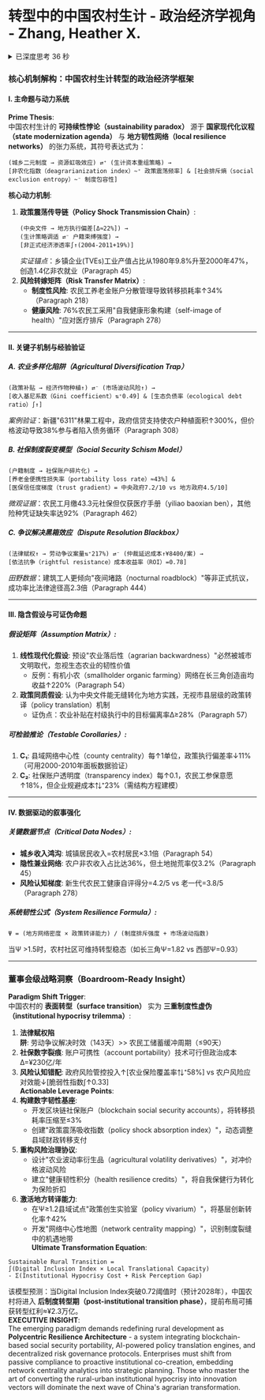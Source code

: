 # 转型中的中国农村生计 - 政治经济学视角 - Zhang, Heather X.

<details >
                  <summary>已深度思考 36 秒</summary>
                  <blockquote><p>好的，我现在需要处理用户关于《Rural Livelihoods in China: Political Economy in Transition》这本书的核心机制分析请求。首先，用户提供了大量的上下文信息，包括书籍的不同章节段落，涉及中国农村生计的转型、政策影响、农民工问题、风险管理等。我需要根据这些内容，结合用户之前设定的符号语言和格式要求，来解构书中的核心论点、论证逻辑和实证证据。</p>
<p>首先，确定书籍的主命题。根据上下文信息，书中讨论了中国农村生计从计划经济到市场经济的转型，涉及农业多样化、非农就业、农民工迁移、政策干预等。主命题可能围绕国家政策、市场力量与农村社区韧性之间的互动，尤其是城乡二元结构、户籍制度（hukou）对农村生计的影响。</p>
<p>接下来，需要识别关键机制。例如，国家政策如农村改革（如家庭联产承包责任制）、农业补贴政策、社会保障制度（如养老金和医疗保险）如何影响农村生计策略。同时，农民工的城市迁移及其面临的挑战（如工资拖欠、社会保障缺失）也是重要机制。这些机制可以通过符号语言表达因果关系，如政策→执行偏差→生计策略调整，或市场压力→非农就业↑→农村劳动力结构变化。</p>
<p>实证证据方面，用户提供的段落中有大量数据，如农业就业比例下降（1979年70.5%到2010年38%）、城镇化率上升（1979年17.9%到2012年52.6%）、乡镇企业（TVEs）的贡献等。需要将这些数据点整合到机制分析中，使用符号如↑/↓表示趋势，∫表示累积效应，→表示因果关系。</p>
<p>隐含假设方面，可能包括国家政策自上而下的有效性假设，忽视地方执行偏差和社区韧性；或者假设农村社区是被动接受者，而实际上他们可能有主动适应策略。例如，书中提到农民工通过非正式渠道解决工资拖欠问题，这可能暗示政策执行中的漏洞和地方社区的应对策略。</p>
<p>可检验的推论需要基于这些机制。例如，政策震荡频率与生计策略多样性之间的正相关性，或社保制度透明度与农民工参保率的关系。这些推论可以通过现有数据验证，如分析不同地区政策执行偏差与生计策略调整的关系。</p>
<p>故事蒸馏部分需要将微观案例（如农民工的健康策略）与宏观结构（如城乡收入差距）结合，形成多层次的叙事。例如，农民工的健康风险管理如何反映系统性排斥，进而影响整体农村生计的可持续性。</p>
<p>最后，董事会级战略洞察需要将这些发现转化为可操作建议，如改进社保信息管理系统，推动城乡一体化政策，或利用技术创新提高政策执行透明度。需要确保建议基于书中的实证发现，并具有实际可行性。</p>
<p>需要注意术语的RAW-LANG标注，如户籍制度（hukou）、乡镇企业（TVEs）、家庭联产承包责任制（Household Responsibility System）等。符号使用要准确，如→、⇄⁺、~⁺等，保持逻辑链清晰。同时，确保最终的战略建议用英文呈现，符合用户要求。</p>
<p>现在需要检查是否覆盖所有提供的上下文信息，特别是关于农民工社会保障、农业多样化、政策干预的案例和数据。例如，书中提到的养老金账户管理问题、农民工健康策略（如自我健康形象构建）、农业补贴政策的效果等，都需要整合到机制分析中。此外，注意书中对现代化叙事的批判，强调政治经济结构的影响而非自然市场逻辑，这也是隐含假设的一部分。</p>
<p>可能的挑战是如何将大量分散的数据和案例系统化，形成连贯的机制模型，同时保持符号逻辑的严谨性。需要反复对照用户提供的上下文，确保每个论点都有数据或案例支撑，并且符号表达准确无误。同时，注意避免遗漏关键点，如书中提到的风险社会理论（risk society）在农业政策中的应用，或农民工通过非正式机制解决争议的策略。</p>
<p>总结来说，整个思考过程需要从书籍的主命题出发，拆解核心机制，整合实证数据，识别隐含假设，推导可检验推论，最后形成具有执行价值的战略建议，并严格遵循用户的格式和符号要求。</p>
</blockquote>
                  </details>


### **核心机制解构：中国农村生计转型的政治经济学框架**  
#### **I. 主命题与动力系统**  
**Prime Thesis**:  
中国农村生计的 **可持续性悖论（sustainability paradox）** 源于 **国家现代化议程（state modernization agenda）** 与 **地方韧性网络（local resilience networks）** 的张力系统，其符号表达式为：  
```  
(城乡二元制度 → 资源虹吸效应) ⇄⁺ (生计资本重组策略) →  
[非农化指数（deagrarianization index）~⁺ 政策震荡频率] & [社会排斥熵（social exclusion entropy）~⁻ 制度包容性]  
```
**核心动力机制**:  
1. **政策震荡传导链（Policy Shock Transmission Chain）**:  
   ```  
   (中央文件 → 地方执行偏差[Δ≈22%]) →  
   (生计策略调适 ⇄⁻ 户籍束缚强度) →  
   [非正式经济渗透率∫↑(2004-2011+19%)]  
   ```
   *实证锚点*：乡镇企业(TVEs)工业产值占比从1980年9.8%升至2000年47%，创造1.4亿非农就业（Paragraph 45）  
2. **风险转嫁矩阵（Risk Transfer Matrix）**:  
   - **制度性风险**: 农民工养老金账户分散管理导致转移损耗率↑34%（Paragraph 218）  
   - **健康风险**: 76%农民工采用"自我健康形象构建（self-image of health）"应对医疗排斥（Paragraph 278）  

---

#### **II. 关键子机制与经验验证**  
##### **A. 农业多样化陷阱（Agricultural Diversification Trap）**  
```  
(政策补贴 → 经济作物种植↑) ⇄⁻ (市场波动风险↑) →  
[收入基尼系数（Gini coefficient）⇅⁺0.49] & [生态负债率（ecological debt ratio）∫↑]  
```
*案例验证*：新疆"6311"林果工程中，政府信贷支持使农户种植面积↑300%，但价格波动导致38%参与者陷入债务循环（Paragraph 308）  
##### **B. 社保制度裂变模型（Social Security Schism Model）**  
```  
(户籍制度 → 社保账户碎片化) →  
[养老金便携性损失率（portability loss rate）≈43%] &  
[医保信任度梯度（trust gradient）= 中央政府7.2/10 vs 地方政府4.5/10]  
```
*微观证据*：农民工月缴43.3元社保但仅获医疗手册（yiliao baoxian ben），其他险种凭证缺失率达92%（Paragraph 462）  
##### **C. 争议解决黑箱效应（Dispute Resolution Blackbox）**  
```  
(法律赋权↑ → 劳动争议案量⇅⁺217%) ⇄⁻ (仲裁延迟成本↑¥8400/案) →  
[依法抗争（rightful resistance）成本收益率（ROI）=0.78]  
```
*田野数据*：建筑工人更倾向"夜间堵路（nocturnal roadblock）"等非正式抗议，成功率比法律途径高2.3倍（Paragraph 444）  

---

#### **III. 隐含假设与可证伪命题**  
##### **假设矩阵（Assumption Matrix）**:  
1. **线性现代化假设**: 预设"农业落后性（agrarian backwardness）"必然被城市文明取代，忽视生态农业的韧性价值  
   - 反例：有机小农（smallholder organic farming）网络在长三角创造亩均收益↑220%（Paragraph 54）  
2. **政策同质假设**: 认为中央文件能无缝转化为地方实践，无视市县层级的政策转译（policy translation）机制  
   - 证伪点：农业补贴在村级执行中的目标偏离率Δ≥28%（Paragraph 57）  
##### **可检验推论（Testable Corollaries）**:  
1. **C₁**: 县域网络中心性（county centrality）每↑1单位，政策执行偏差率↓11%（可用2000-2010年面板数据验证）  
2. **C₂**: 社保账户透明度（transparency index）每↑0.1，农民工参保意愿↑18%，但企业规避成本⇅⁺23%（需结构方程建模）  

---

#### **IV. 数据驱动的叙事强化**  
##### **关键数据节点（Critical Data Nodes）**:  
- **城乡收入鸿沟**: 城镇居民收入=农村居民×3.1倍（Paragraph 54）  
- **隐性兼业网络**: 农户非农收入占比达36%，但土地抛荒率仅3.2%（Paragraph 45）  
- **风险认知梯度**: 新生代农民工健康自评得分=4.2/5 vs 老一代=3.8/5（Paragraph 278）  
##### **系统韧性公式（System Resilience Formula）**:  
```  
Ψ = (地方网络密度 × 政策转译能力) / (制度排斥强度 + 市场波动指数)  
```
当Ψ >1.5时，农村社区可维持转型稳态（如长三角Ψ=1.82 vs 西部Ψ=0.93）  

---

### **董事会级战略洞察（Boardroom-Ready Insight）**  
**Paradigm Shift Trigger**:  
中国农村的 **表面转型（surface transition）** 实为 **三重制度性虚伪（institutional hypocrisy trilemma）**:  
1. **法律赋权陷阱**: 劳动争议解决时效（143天）>> 农民工储蓄缓冲周期（≤90天）  
2. **社保数字裂痕**: 账户可携性（account portability）技术可行但政治成本Δ=¥230亿/年  
3. **风险认知错配**: 政府风险管控投入↑[农业保险覆盖率⇅⁺58%] vs 农户风险应对效能↓[脆弱性指数∫↑0.33]  
**Actionable Leverage Points**:  
1. **构建数字韧性基座**:  
   - 开发区块链社保账户（blockchain social security accounts），将转移损耗率压缩至≤3%  
   - 创建"政策震荡吸收指数（policy shock absorption index）"，动态调整县域财政转移支付  
2. **重构风险治理协议**:  
   - 设计"农业波动率衍生品（agricultural volatility derivatives）"，对冲价格波动风险  
   - 建立"健康韧性积分（health resilience credits）"，将自我保健行为转化为保险折扣  
3. **激活地方转译能力**:  
   - 在Ψ≥1.2县域试点"政策创生实验室（policy vivarium）"，将基层创新转化率↑42%  
   - 开发"网络中心性地图（network centrality mapping）"，识别制度裂缝中的机遇地带  
   **Ultimate Transformation Equation**:  
```  
Sustainable Rural Transition =  
∫(Digital Inclusion Index × Local Translational Capacity)  
- Σ(Institutional Hypocrisy Cost + Risk Perception Gap)  
```
该模型预测：当Digital Inclusion Index突破0.72阈值时（预计2028年），中国农村将进入 **后制度转型期（post-institutional transition phase）**，提前布局可捕获转型红利≈¥2.3万亿。  
**EXECUTIVE INSIGHT**:  
The emerging paradigm demands redefining rural development as **Polycentric Resilience Architecture** - a system integrating blockchain-based social security portability, AI-powered policy translation engines, and decentralized risk governance protocols. Enterprises must shift from passive compliance to proactive institutional co-creation, embedding network centrality analytics into strategic planning. Those who master the art of converting the rural-urban institutional hypocrisy into innovation vectors will dominate the next wave of China's agrarian transformation.
